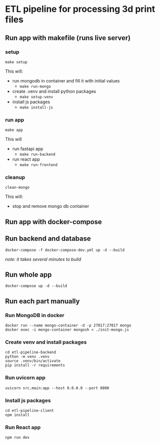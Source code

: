 # ETL pipeline for processing 3d print files

## Run app with makefile (runs live server)

### setup
```
make setup
```
This will:
- run mongodb in container and fill it with initial values
    - `make run-mongo`
- create .venv and install python packages
    - `make setup-venv`
- install js packages
    - `make install-js`

### run app
```
make app
```
This will
- run fastapi app
    - `make run-backend`
- run react app
    -  `make run-frontend`

### cleanup
```
clean-mongo
```
This will:
- stop and remove mongo db container

## Run app with docker-compose
## Run backend and database
```
docker-compose -f docker-compose-dev.yml up -d --build
```
*note: it takes several minutes to build*

## Run whole app
```
docker-compose up -d --build
```

## Run each part manually
### Run MongoDB in docker
```
docker run --name mongo-container -d -p 27017:27017 mongo
docker exec -i mongo-container mongosh < ./init-mongo.js
```

### Create venv and install packages
```
cd etl-pipeline-backend
python -m venv .venv
source .venv/bin/activate
pip install -r requirements
```

### Run uvicorn app
```
uvicorn src.main:app --host 0.0.0.0 --port 8000
```

### Install js packages
```
cd etl-pipeline-client
npm install
```

### Run React app
```
npm run dev
```